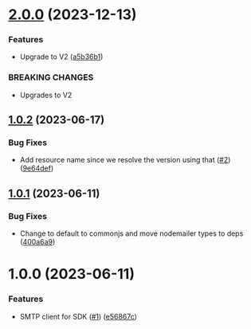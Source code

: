 # [2.0.0](https://github.com/kapetacom/sdk-nodejs-smtp-client/compare/v1.0.2...v2.0.0) (2023-12-13)


### Features

* Upgrade to V2 ([a5b36b1](https://github.com/kapetacom/sdk-nodejs-smtp-client/commit/a5b36b1b4d7918e18294356e5eab3c6207c20150))


### BREAKING CHANGES

* Upgrades to V2

## [1.0.2](https://github.com/kapetacom/sdk-nodejs-smtp-client/compare/v1.0.1...v1.0.2) (2023-06-17)


### Bug Fixes

* Add resource name since we resolve the version using that ([#2](https://github.com/kapetacom/sdk-nodejs-smtp-client/issues/2)) ([9e64def](https://github.com/kapetacom/sdk-nodejs-smtp-client/commit/9e64deffc8ec6733ccb9af44fa18e5007a8aadcb))

## [1.0.1](https://github.com/kapetacom/sdk-nodejs-smtp-client/compare/v1.0.0...v1.0.1) (2023-06-11)


### Bug Fixes

* Change to default to commonjs and move nodemailer types to deps ([400a6a9](https://github.com/kapetacom/sdk-nodejs-smtp-client/commit/400a6a9eda9d86d75736b2f8769e7813f837d7ce))

# 1.0.0 (2023-06-11)


### Features

* SMTP client for SDK ([#1](https://github.com/kapetacom/sdk-nodejs-smtp-client/issues/1)) ([e56867c](https://github.com/kapetacom/sdk-nodejs-smtp-client/commit/e56867cd2cc339208d1b417e560568788de3ac0c))

